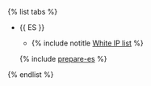 {% list tabs %}


- {{ ES }}

    * {% include notitle [White IP list](../../configure-white-ip.md) %}

  {% include [prepare-es](../../prepare-es.md) %}

{% endlist %}